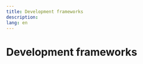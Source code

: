 ```yaml
---
title: Development frameworks
description:
lang: en
---
```


# Development frameworks

<CallToContribute />
